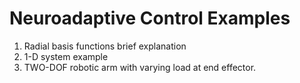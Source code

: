 # Neuroadaptive Control Examples

1. Radial basis functions brief explanation
2. 1-D system example
3. TWO-DOF robotic arm with varying load at end effector.
